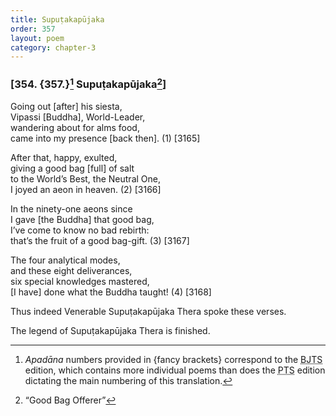 ```yaml
---
title: Supuṭakapūjaka
order: 357
layout: poem
category: chapter-3
---
```


### \[354. {357.}[^1] Supuṭakapūjaka[^2]\]

Going out \[after\] his siesta,  
Vipassi \[Buddha\], World-Leader,  
wandering about for alms food,  
came into my presence \[back then\]. (1) \[3165\]

After that, happy, exulted,  
giving a good bag \[full\] of salt  
to the World’s Best, the Neutral One,  
I joyed an aeon in heaven. (2) \[3166\]

In the ninety-one aeons since  
I gave \[the Buddha\] that good bag,  
I’ve come to know no bad rebirth:  
that’s the fruit of a good bag-gift. (3) \[3167\]

The four analytical modes,  
and these eight deliverances,  
six special knowledges mastered,  
\[I have\] done what the Buddha taught! (4) \[3168\]

Thus indeed Venerable Supuṭakapūjaka Thera spoke these verses.

The legend of Supuṭakapūjaka Thera is finished.

[^1]: *Apadāna* numbers provided in {fancy brackets} correspond to the <abbr title="Buddha Jayanthi Tripitaka Series">BJTS</abbr> edition, which contains more individual poems than does the <abbr title="Pali Text Society">PTS</abbr> edition dictating the main numbering of this translation.

[^2]: “Good Bag Offerer”
